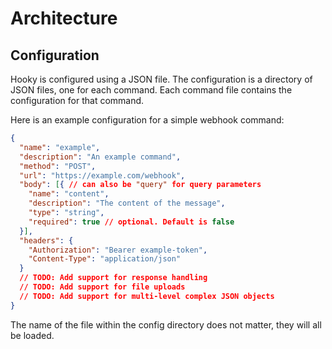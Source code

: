 # Architecture
## Configuration

Hooky is configured using a JSON file. The configuration is a directory of JSON files, one for each command. Each command file contains the configuration for that command.

Here is an example configuration for a simple webhook command:
```json
{
  "name": "example",
  "description": "An example command",
  "method": "POST",
  "url": "https://example.com/webhook",
  "body": [{ // can also be "query" for query parameters
    "name": "content",
    "description": "The content of the message",
    "type": "string",
    "required": true // optional. Default is false
  }],
  "headers": {
    "Authorization": "Bearer example-token",
    "Content-Type": "application/json"
  }
  // TODO: Add support for response handling
  // TODO: Add support for file uploads
  // TODO: Add support for multi-level complex JSON objects
}
```
The name of the file within the config directory does not matter, they will all be loaded.

